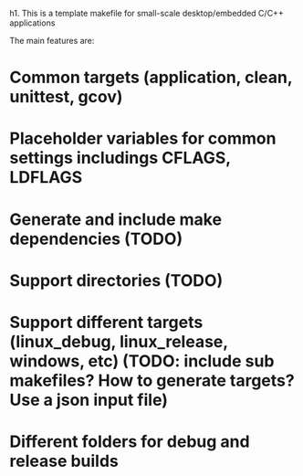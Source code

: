 h1. This is a template makefile for small-scale desktop/embedded C/C++ applications

The main features are:
# Common targets (application, clean, unittest, gcov)
# Placeholder variables for common settings includings CFLAGS, LDFLAGS
# Generate and include make dependencies (TODO)
# Support directories (TODO)
# Support different targets (linux_debug, linux_release, windows, etc) (TODO: include sub makefiles? How to generate targets? Use a json input file)
# Different folders for debug and release builds
